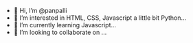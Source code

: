 - 👋 Hi, I’m @panpalli
- 👀 I’m interested in HTML, CSS, Javascript a little bit Python...
- 🌱 I’m currently learning Javascript...
- 💞️ I’m looking to collaborate on ...

<!---
panpalli/panpalli is a ✨ special ✨ repository because its `README.md` (this file) appears on your GitHub profile.
You can click the Preview link to take a look at your changes.
--->
